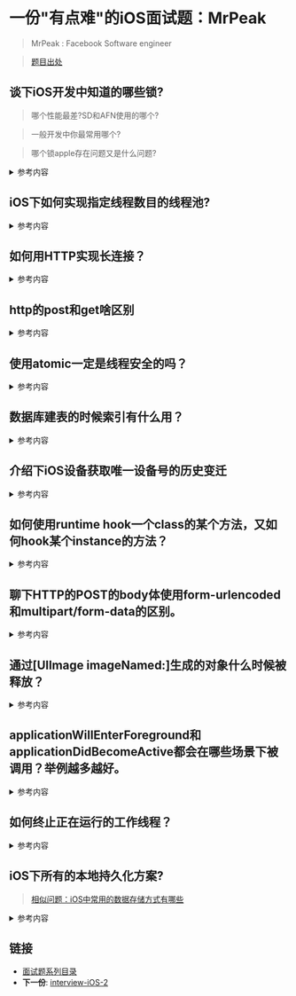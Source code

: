 
# 一份"有点难"的iOS面试题：MrPeak 

> MrPeak : Facebook  Software engineer 

>[题目出处](https://zhuanlan.zhihu.com/p/22834934)


## 谈下iOS开发中知道的哪些锁? 

> 哪个性能最差?SD和AFN使用的哪个?

>  一般开发中你最常用哪个? 

> 哪个锁apple存在问题又是什么问题?
 
<details>
<summary> 参考内容 </summary>

- 我们在使用多线程的时候多个线程可能会访问同一块资源，这样就很容易引发数据错乱和数据安全等问题，这时候就需要我们保证每次只有一个线程访问这一块资源，锁 应运而生

- `@synchronized` 性能最差,SD和AFN等框架使用这个.

- NSRecursiveLock 和NSLock ：建议使用前者，避免循环调用出现**死锁**

- OSSpinLock 自旋锁 ,存在的问题是, 优先级反转问题,破坏了spinlock

- dispatch_semaphore 信号量 : 保持线程同步为线程加锁

```objc
dispatch_semaphore_t signal = dispatch_semaphore_create(1); 

dispatch_time_t overTime = dispatch_time(DISPATCH_TIME_NOW, 1.0f * NSEC_PER_SEC);
//Thread1
dispatch_async(dispatch_get_global_queue(DISPATCH_QUEUE_PRIORITY_DEFAULT, 0), ^{
    NSLog(@"Thread1 waiting");
    dispatch_semaphore_wait(signal, overTime); //signal 值 -1
    NSLog(@"Thread1");
    dispatch_semaphore_signal(signal); //signal 值 +1
    NSLog(@"Thread1 send signal");
});

//Thread2
dispatch_async(dispatch_get_global_queue(DISPATCH_QUEUE_PRIORITY_DEFAULT, 0), ^{
    NSLog(@"Thread2 waiting");
    dispatch_semaphore_wait(signal, overTime);
    NSLog(@"Thread2");
    dispatch_semaphore_signal(signal);
    NSLog(@"Thread2 send signal");
});
dispatch_semaphore_create(1)： 若传入为0(over time 失效) 则阻塞线程并等待timeout,时间到后会执行其后的语句,

dispatch_semaphore_wait(signal, overTime)：可以理解为 lock,会使得 signal 值 -1

dispatch_semaphore_signal(signal)：可以理解为 unlock,会使得 signal 值 +1

```

</details>
 

## iOS下如何实现指定线程数目的线程池?

<details>
<summary> 参考内容 </summary>

- 循环通过pthread_create创建线程，创建s_tf thread对象做为线程句，加入线程数组,s_tftask_content->methord初始化为空函数

- 创建任务执行函数，执行完通过task初始化函数后，在执行函数中通过pthread_cond_wait信号将当前创建的线程挂起

- 创建完之后，程序中将会有n个挂起状态的线程，当需要执行新的task的时候查找，我们就可以根据不同的task标志在k_threads中查询出空闲线程，并创建新的s_tftask_content加入s_tfthread的任务列表，通过pthread_cond_signal重新唤醒该线程继续执行任务

</details>

## 如何用HTTP实现长连接？
<details>
<summary> 参考内容 </summary>

- HTTP是无状态的，要维持一个长连接可以用**心跳包**方式
- 丢包，沾包 ,实际上http连接进行轮询.(滴滴打车较早期版本采用的方式，耗费流量)
- 定时轮询会存在延迟 用户体验就不好

</details>

## http的post和get啥区别
<details>
<summary> 参考内容 </summary>

- 从语义角度分析

	- 安全性:不会引发 server 端的改变 
	- 幂等:同一个方法请求多次结果相同
	- 可缓存（Get）

</details>


## 使用atomic一定是线程安全的吗？
<details>
<summary> 参考内容 </summary>

- 只是针对取值和赋值线程安全
	- 数组的初始化，赋值，取值安全
	- 数组的添加数据元素并非线程安全
- BOOL 类型 修饰符不受到atomic或者noatomic影响
</details>


## 数据库建表的时候索引有什么用？
<details>
<summary> 参考内容 </summary>

- 创建索引可以大大提高系统的性能，加快数据的检索速度，加速表和表之间的连接，保证数据库表中每一行数据的唯一性
- 但是有些列不应该创建索引，需要综合考虑.

</details>

## 介绍下iOS设备获取唯一设备号的历史变迁

<details>
<summary> 参考内容 </summary>

#### iOS中获取设备唯一标示符的方法一直随版本的更新而变化
- iOS 2.0版本以后UIDevice提供一个获取设备唯一标识符的方法uniqueIdentifier
- iOS6是用WiFi的mac地址
- iOS7-iOS10.2通过KeyChain来保存获取到的UDID,因为APP删了再装回来，也可以从KeyChain中读取回来 (广告收益计算等)
- [10.3后用户删掉一个 App，之后再重装就只能手动登录一次](http://mt.sohu.com/20170310/n482880968.shtml) 

</details>


## 如何使用runtime hook一个class的某个方法，又如何hook某个instance的方法？

<details>
<summary> 参考内容 </summary>

> 这个问题,首先要考虑怎么回答才能不被套路 

- 考虑 hook是否有公开头文件的类，有的话写一个Utility函数，再使用category，
- 没有的话就建一个类作为新函数载体，然后先为被hook的类增加函数，再替换。
- 如何hook某个instance的方法，应该可以定义一个函数指针变量(IMP)，hook时将要调用的地址赋给这个变量，调用时把这个变量当作函数来用 (参考：RAC框架hook)

</details>


## 聊下HTTP的POST的body体使用form-urlencoded和multipart/form-data的区别。

<details>
<summary> 参考内容 </summary>

- multipart/form-data是当上传文件或者二进制数据和非ASCII数据使用 ,AFN请求如何设置? 

```objc
[requestSerializer setValue:@"multipart/form-data" forHTTPHeaderField:@"content-type"];
```
- form-urlencoded是默认的mime内容编码类型，是通用的，但是它在传输比较大的二进制或者文本数据时效率极低
- 交互:GET,POST,PUT,PATCH,DELETE等
	- AFN的PATCH貌似数组存在问题.

</details>



## 通过[UIImage imageNamed:]生成的对象什么时候被释放？

<details>
<summary> 参考内容 </summary>

- 建议针对小图标/场景出现较多图片（此类方式加载，会缓存到内存）
- `@autoreleasepool` 如果没有使用局部释放池，**并且在主线程，则是当前主线程Runloop一次循环结束前释放**。
- imageWithContentsOfFile ： 加载适用于大图片,不常用的图片,一般无引用时候,会释放

</details>


## applicationWillEnterForeground和applicationDidBecomeActive都会在哪些场景下被调用？举例越多越好。

<details>
<summary> 参考内容 </summary>

- applicationDidBecomeActive
	- APP首次启动用户授权后，会调用此函数
	- APP处于激活态
 - applicationWillEnterForeground：从后台进入前台

- 场景
	- 推送、做支付
	- 跳转app
	- 后台杀进程的时候、IM、第三方授权分享登录回调情况下等

</details>



## 如何终止正在运行的工作线程？
<details>
<summary> 参考内容 </summary>

- 线程中调用exit、pthread_exit、pthread_kill、pthread_cancel
- NSOperation ,接口设计的cancle **实际上只能取消还未运行的,已经运行的无法取消**.

</details>

## iOS下所有的本地持久化方案?
> [相似问题：iOS中常用的数据存储方式有哪些](./06iOS基础问题系列2017年.md)

<details>
<summary> 参考内容 </summary>

- 沙盒 
 - plist文件（属性列表）
 - preference（偏好设置）
 
- NSKeyedArchiver（归档）

- SQLite 3

- CoreData
- Realm 

</details>


## 链接

- [面试题系列目录](../README.md)
- **下一份**: [interview-iOS-2](02interview-iOS-2.md)
